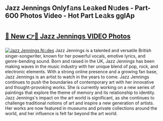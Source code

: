 ## Jazz Jennings Onlyf𝚊ns Le𝚊ked N𝚞des - Part-6O0 Photos Video - Hot Part Le𝚊ks ggIAp

# <h2><a href="http://ab8220.deff.icu/?id=Jazz+Jennings">🔗 New 👉🔴 Jazz Jennings VIDEO Photos</a></h2>

[![Jazz Jennings N𝚞des](https://i.imgur.com/rIISA9y.gif)](http://ab8220.deff.icu/?id=Jazz+Jennings)
Jazz Jennings is a talented and versatile British singer-songwriter, known for her powerful vocals, emotive lyrics, and genre-bending sound. Born and raised in the UK, Jazz Jennings has been making waves in the music industry with her unique blend of pop, rock, and electronic elements. With a strong online presence and a growing fan base, Jazz Jennings is an artist to watch in the years to come. Jazz Jennings continues to push the boundaries of contemporary art with her innovative and thought-provoking works. She is currently working on a new series of paintings that explore the theme of memory and its relationship to identity. Jazz Jennings's impact on the art world is significant, as she continues to challenge traditional notions of art and inspire a new generation of artists. Her works are now featured in museums and private collections around the world, and her influence is felt far beyond the art world.
